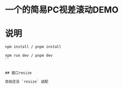 # 一个的简易PC视差滚动DEMO

# 说明

```bat
npm install / pnpm install

npm run dev / pnpm dev
``


## 窗口resize

目前还没 `resize` 适配
